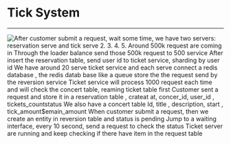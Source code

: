 # Tick System



---

![After customer submit a request, wait some time, we have two servers: reservation serve and tick serve 2. 3. 4. 5. Around 500k request are coming in Through the loader balance send those 500k request to 500 service After insert the reservation table, send user id to ticket service, sharding by user id We have around 20 serve ticket service and each serve connect a redis database , the redis datab base like a queue store the the request send by the reversion service Ticket service will process 1000 request each time and will check the concert table, reaming ticket table first Customer sent a request and store it in a reservation table , crateat at, concer_id, user_id , tickets_countstatus We also have a concert table Id, title , description, start , tick_amount$emain_amount When customer submit a request, then we create an entity in reversion table and status is pending Jump to a waiting interface, every 10 second, send a request to check the status Ticket server are running and keep checking if there have item in the request table ](../../media/Payment^JTrade-Tick-System-Tick-System-image1.png)



